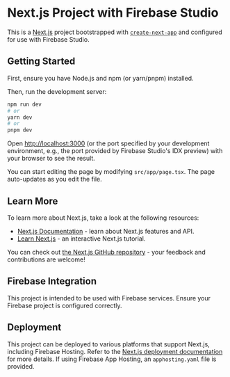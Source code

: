 # Next.js Project with Firebase Studio

This is a [Next.js](https://nextjs.org/) project bootstrapped with [`create-next-app`](https://github.com/vercel/next.js/tree/canary/packages/create-next-app) and configured for use with Firebase Studio.

## Getting Started

First, ensure you have Node.js and npm (or yarn/pnpm) installed.

Then, run the development server:

```bash
npm run dev
# or
yarn dev
# or
pnpm dev
```

Open [http://localhost:3000](http://localhost:3000) (or the port specified by your development environment, e.g., the port provided by Firebase Studio's IDX preview) with your browser to see the result.

You can start editing the page by modifying `src/app/page.tsx`. The page auto-updates as you edit the file.

## Learn More

To learn more about Next.js, take a look at the following resources:

- [Next.js Documentation](https://nextjs.org/docs) - learn about Next.js features and API.
- [Learn Next.js](https://nextjs.org/learn) - an interactive Next.js tutorial.

You can check out [the Next.js GitHub repository](https://github.com/vercel/next.js/) - your feedback and contributions are welcome!

## Firebase Integration

This project is intended to be used with Firebase services. Ensure your Firebase project is configured correctly.

## Deployment

This project can be deployed to various platforms that support Next.js, including Firebase Hosting. Refer to the [Next.js deployment documentation](https://nextjs.org/docs/deployment) for more details.
If using Firebase App Hosting, an `apphosting.yaml` file is provided.
